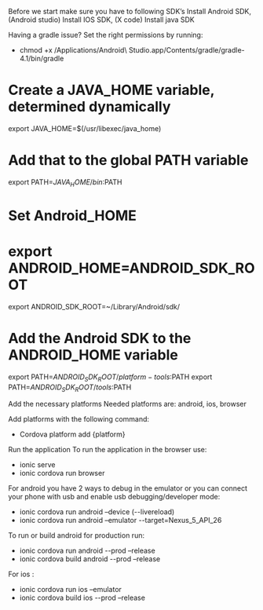 Before we start make sure you have to following SDK’s
Install Android SDK, (Android studio)
Install IOS SDK, (X code)
Install java SDK

Having a gradle issue? Set the right permissions by running:
-	chmod +x /Applications/Android\ Studio.app/Contents/gradle/gradle-4.1/bin/gradle

# Create a JAVA_HOME variable, determined dynamically
export JAVA_HOME=$(/usr/libexec/java_home)
# Add that to the global PATH variable
export PATH=${JAVA_HOME}/bin:$PATH
# Set Android_HOME
# export ANDROID_HOME=ANDROID_SDK_ROOT
export ANDROID_SDK_ROOT=~/Library/Android/sdk/
# Add the Android SDK to the ANDROID_HOME variable
export PATH=$ANDROID_SDK_ROOT/platform-tools:$PATH
export PATH=$ANDROID_SDK_ROOT/tools:$PATH



Add the necessary platforms
Needed platforms are: android, ios, browser

Add platforms with the following command:
-	Cordova platform add {platform}


Run the application
To run the application in the browser use:
-	ionic serve
- ionic cordova run browser

For android you have 2 ways to debug in the emulator or you can connect your phone with usb and enable usb debugging/developer mode:
-	ionic cordova run android –device (--livereload)
-	ionic cordova run android –emulator --target=Nexus_5_API_26

To run or build android for production run:
-	ionic cordova run android --prod –release
-	ionic cordova build android --prod –release

For ios :
-	ionic cordova run ios –emulator
-	ionic cordova build ios --prod –release


